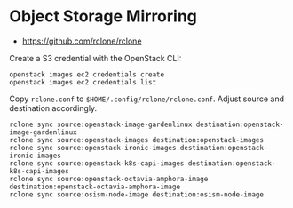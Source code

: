 # Object Storage Mirroring

* https://github.com/rclone/rclone

Create a S3 credential with the OpenStack CLI:

```
openstack images ec2 credentials create
openstack images ec2 credentials list
```

Copy ``rclone.conf`` to ``$HOME/.config/rclone/rclone.conf``. Adjust source and destination
accordingly.

```
rclone sync source:openstack-image-gardenlinux destination:openstack-image-gardenlinux
rclone sync source:openstack-images destination:openstack-images
rclone sync source:openstack-ironic-images destination:openstack-ironic-images
rclone sync source:openstack-k8s-capi-images destination:openstack-k8s-capi-images
rclone sync source:openstack-octavia-amphora-image destination:openstack-octavia-amphora-image
rclone sync source:osism-node-image destination:osism-node-image
```

